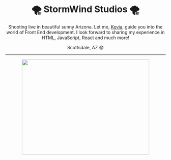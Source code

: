 <div>
  <h1 align="center">🌪 StormWind Studios 🌪</h1>

  <p align="center">Shooting live in beautiful sunny Arizona. Let me, <a href="//kevia.me">Kevia</a>, guide you into the world of Front End development. I look forward to sharing my experience in HTML, JavaScript, React and much more!</p>
  
  <p align="center">Scottsdale, AZ 😎</p>
  <hr></hr>
  <p align="center">
    <img height="300" width="400" src="https://s3-media1.fl.yelpcdn.com/bphoto/WtO64jDige4TLyJYP_9Z9g/o.jpg" />
  </p>
</div>
